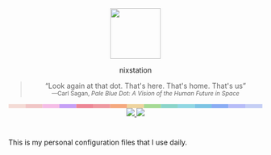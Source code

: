 
<div align="center">
<img width=100 src="https://camo.githubusercontent.com/2b61ded391a1f3028ebdb8dc6e8513be132f9b0f1f9f314949f183ec7b52870b/68747470733a2f2f692e696d6775722e636f6d2f367146436c41312e706e67">

nixstation

<blockquote cite="https://www.huxley.net/bnw/four.html">
  “Look again at that dot. That's here. That's home. That's us”
  </br>
  <footer><sup>—Carl Sagan, <cite>Pale Blue Dot: A Vision of the Human Future in Space</cite></sup></footer>
</blockquote>



<!DOCTYPE svg PUBLIC "-//W3C//DTD SVG 1.1//EN" "http://www.w3.org/Graphics/SVG/1.1/DTD/svg11.dtd">
<svg width="600" height="10" viewBox="0 0 600 10" fill="none" xmlns="http://www.w3.org/2000/svg">
<rect x="0" width="40" height="10" fill="#F4DBD6"/>
<rect x="40" width="40" height="10" fill="#F0C6C6"/>
<rect x="80" width="40" height="10" fill="#F5BDE6"/>
<rect x="120" width="40" height="10" fill="#C6A0F6"/>
<rect x="160" width="40" height="10" fill="#ED8796"/>
<rect x="200" width="40" height="10" fill="#EE99A0"/>
<rect x="240" width="40" height="10" fill="#F5A97F"/>
<rect x="280" width="40" height="10" fill="#EED49F"/>
<rect x="320" width="40" height="10" fill="#A6DA95"/>
<rect x="360" width="40" height="10" fill="#8BD5CA"/>
<rect x="400" width="40" height="10" fill="#91D7E3"/>
<rect x="440" width="40" height="10" fill="#7DC4E4"/>
<rect x="480" width="40" height="10" fill="#8AADF4"/>
<rect x="520" width="40" height="10" fill="#B7BDF8"/>
<rect x="560" width="40" height="10" fill="#C5CFF5"/>
</svg>

<div>
    <!--<a href="https://github.com/lixaft/nixstation/stargazers">-->
    <!--    <img src="https://img.shields.io/github/stars/lixaft/nixstation?color=F5BDE6&labelColor=303446&style=for-the-badge&logo=starship&logoColor=F5BDE6">-->
    <!--</a>-->
     <a href="https://github.com/lixaft/nixstation/">
        <img src="https://img.shields.io/github/repo-size/lixaft/nixstation?color=C6A0F6&labelColor=303446&style=for-the-badge&logo=github&logoColor=C6A0F6">
     </a>
     <a = href="https://nixos.org">
        <img src="https://img.shields.io/badge/NixOS-unstable-blue.svg?style=for-the-badge&labelColor=303446&logo=NixOS&logoColor=white&color=91D7E3">
     </a>
         <!--<a href="https://github.com/lixaft/nixstation/blob/main/LICENSE">-->
         <!--   <img src="https://img.shields.io/static/v1.svg?style=for-the-badge&label=License&message=MIT&colorA=313244&colorB=F5A97F&logo=unlicense&logoColor=F5A97F&"/>-->
         <!--</a>-->
</div>
</div>

<h1></h1>

This is my personal configuration files that I use daily.
